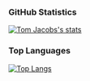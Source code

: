 ### GitHub Statistics
[![Tom Jacobs's stats](https://github-readme-stats.vercel.app/api?username=tjacobs131)](https://github.com/anuraghazra/github-readme-stats&theme=transparent&rank_icon=github&exclude=LittleBuddy)

### Top Languages
[![Top Langs](https://github-readme-stats.vercel.app/api/top-langs/?username=tjacobs131)](https://github.com/anuraghazra/github-readme-stats&layout=compact)
